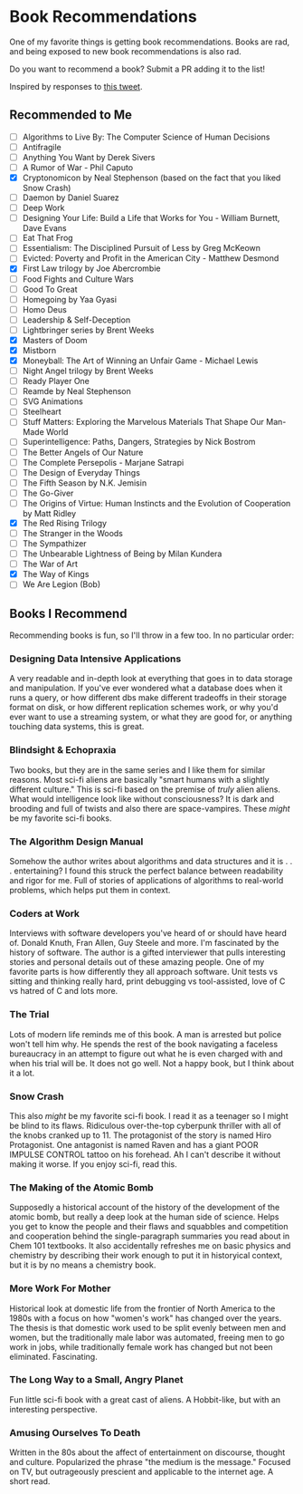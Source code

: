 # Book Recommendations

One of my favorite things is getting book recommendations. Books are rad, and being exposed to new book recommendations is also rad.

Do you want to recommend a book? Submit a PR adding it to the list!

Inspired by responses to [this tweet](https://twitter.com/jergason/status/847293141505814528).

## Recommended to Me

* [ ] Algorithms to Live By: The Computer Science of Human Decisions
* [ ] Antifragile
* [ ] Anything You Want by Derek Sivers
* [ ] A Rumor of War - Phil Caputo
* [x] Cryptonomicon by Neal Stephenson (based on the fact that you liked Snow Crash)
* [ ] Daemon by Daniel Suarez
* [ ] Deep Work
* [ ] Designing Your Life: Build a Life that Works for You - William Burnett, Dave Evans
* [ ] Eat That Frog
* [ ] Essentialism: The Disciplined Pursuit of Less by Greg McKeown
* [ ] Evicted: Poverty and Profit in the American City - Matthew Desmond 
* [x] First Law trilogy by Joe Abercrombie
* [ ] Food Fights and Culture Wars
* [ ] Good To Great
* [ ] Homegoing by Yaa Gyasi
* [ ] Homo Deus
* [ ] Leadership & Self-Deception
* [ ] Lightbringer series by Brent Weeks
* [x] Masters of Doom
* [x] Mistborn
* [x] Moneyball: The Art of Winning an Unfair Game - Michael Lewis
* [ ] Night Angel trilogy by Brent Weeks
* [ ] Ready Player One
* [ ] Reamde by Neal Stephenson
* [ ] SVG Animations
* [ ] Steelheart
* [ ] Stuff Matters: Exploring the Marvelous Materials That Shape Our Man-Made World
* [ ] Superintelligence: Paths, Dangers, Strategies by Nick Bostrom
* [ ] The Better Angels of Our Nature
* [ ] The Complete Persepolis - Marjane Satrapi
* [ ] The Design of Everyday Things
* [ ] The Fifth Season by N.K. Jemisin
* [ ] The Go-Giver
* [ ] The Origins of Virtue: Human Instincts and the Evolution of Cooperation by Matt Ridley
* [x] The Red Rising Trilogy
* [ ] The Stranger in the Woods
* [ ] The Sympathizer
* [ ] The Unbearable Lightness of Being by Milan Kundera
* [ ] The War of Art
* [x] The Way of Kings
* [ ] We Are Legion (Bob)

## Books I Recommend
Recommending books is fun, so I'll throw in a few too. In no particular order:

### Designing Data Intensive Applications
A very readable and in-depth look at everything that goes in to data storage and manipulation. If you've ever wondered what a database does when it runs a query, or how different dbs make different tradeoffs in their storage format on disk, or how different replication schemes work, or why you'd ever want to use a streaming system, or what they are good for, or anything touching data systems, this is great.

### Blindsight & Echopraxia
Two books, but they are in the same series and I like them for similar reasons. Most sci-fi aliens are basically "smart humans with a slightly different culture." This is sci-fi based on the premise of *truly* alien aliens. What would intelligence look like without consciousness? It is dark and brooding and full of twists and also there are space-vampires. These *might* be my favorite sci-fi books.

### The Algorithm Design Manual
Somehow the author writes about algorithms and data structures and it is . . . entertaining? I found this struck the perfect balance between readability and rigor for me. Full of stories of applications of algorithms to real-world problems, which helps put them in context.

### Coders at Work
Interviews with software developers you've heard of or should have heard of. Donald Knuth, Fran Allen, Guy Steele and more. I'm fascinated by the history of software. The author is a gifted interviewer that pulls interesting stories and personal details out of these amazing people. One of my favorite parts is how differently they all approach software. Unit tests vs sitting and thinking really hard, print debugging vs tool-assisted, love of C vs hatred of C and lots more.

### The Trial
Lots of modern life reminds me of this book. A man is arrested but police won't tell him why. He spends the rest of the book navigating a faceless bureaucracy in an attempt to figure out what he is even charged with and when his trial will be. It does not go well. Not a happy book, but I think about it a lot.

### Snow Crash
This also *might* be my favorite sci-fi book. I read it as a teenager so I might be blind to its flaws. Ridiculous over-the-top cyberpunk thriller with all of the knobs cranked up to 11. The protagonist of the story is named Hiro Protagonist. One antagonist is named Raven and has a giant POOR IMPULSE CONTROL tattoo on his forehead. Ah I can't describe it without making it worse. If you enjoy sci-fi, read this.

### The Making of the Atomic Bomb
Supposedly a historical account of the history of the development of the atomic bomb, but really a deep look at the human side of science. Helps you get to know the people and their flaws and squabbles and competition and cooperation behind the single-paragraph summaries you read about in Chem 101 textbooks. It also accidentally refreshes me on basic physics and chemistry by describing their work enough to put it in historyical context, but it is by no means a chemistry book.

### More Work For Mother
Historical look at domestic life from the frontier of North America to the 1980s with a focus on how "women's work" has changed over the years. The thesis is that domestic work used to be split evenly between men and women, but the traditionally male labor was automated, freeing men to go work in jobs, while traditionally female work has changed but not been eliminated. Fascinating.

### The Long Way to a Small, Angry Planet
Fun little sci-fi book with a great cast of aliens. A Hobbit-like, but with an interesting perspective.


### Amusing Ourselves To Death
Written in the 80s about the affect of entertainment on discourse, thought and culture. Popularized the phrase "the medium is the message." Focused on TV, but outrageously prescient and applicable to the internet age. A short read.

